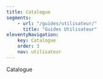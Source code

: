 ```yaml
---
title: Catalogue
segments:
    - url: "/guides/utilisateur/"
      title: "Guides Utilisateur"
eleventyNavigation:
    key: Catalogue
    order: 3
    nav: utilisateur
---
```


Catalogue
